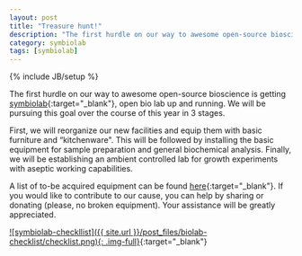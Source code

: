 ```yaml
---
layout: post
title: "Treasure hunt!"
description: "The first hurdle on our way to awesome open-source bioscience is getting symbiolab, open bio lab up and running. We will be pursuing this goal over the course of this year in 3 stages. "
category: symbiolab
tags: [symbiolab]
---
```

{% include JB/setup %}


The first hurdle on our way to awesome open-source bioscience is getting [symbiolab](http://irnas.eu/symbiolab.html){:target="_blank"}, open bio lab up and running. We will be pursuing this goal over the course of this year in 3 stages.

First, we will reorganize our new facilities and equip them with basic furniture and “kitchenware". This will be followed by installing the basic equipment for sample preparation and general biochemical analysis. Finally, we will be establishing an ambient controlled lab for growth experiments with aseptic working capabilities.

A list of to-be acquired equipment can be found [here](https://www.checkli.com/s/HKTxe0kp){:target="_blank"}. If you would like to contribute to our cause, you can help by sharing or donating (please, no broken equipment). Your assistance will be greatly appreciated.


[![symbiolab-checkllist]({{ site.url }}/post_files/biolab-checklist/checklist.png){: .img-full}](https://www.checkli.com/s/HKTxe0kp){:target="_blank"}
